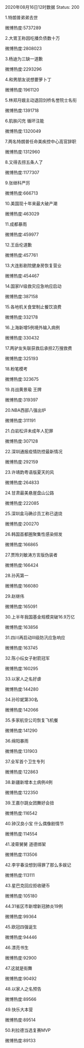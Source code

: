 2020年08月16日12时数据
Status: 200

1.特朗普弟弟去世

微博热度:5737289

2.大胃王称因吃播负债数十万

微博热度:2808023

3.杨迪为三缺一道歉

微博热度:2293296

4.和男朋友说想要萝卜丁

微博热度:1961120

5.林郑月娥主动退回剑桥名誉院士名衔

微博热度:1391718

6.肌肤闪充 循环注能

微博热度:1320049

7.两名特朗普任命美疾控中心高官辞职

微博热度:1312960

8.又得去捞五条人了

微博热度:1177307

9.张继科严厉

微博热度:666713

10.美国现十年来最大破产潮

微博热度:463029

11.成都暴雨

微博热度:459977

12.王岳伦道歉

微博热度:457761

13.大连影剧院健身房恢复营业

微博热度:454467

14.国家Ⅳ级救灾应急响应启动

微博热度:387158

15.各地机关食堂制止餐饮浪费

微博热度:332178

16.上海新增5例境外输入病例

微博热度:330432

17.两驴友失联获救后承担2万搜救费

微博热度:325193

18.粉笔模考

微博热度:323675

19.肖战黄景瑜 王牌

微博热度:319397

20.NBA西部八强出炉

微博热度:311191

21.白岩松评未成年人犯罪

微博热度:307128

22.深圳通报疫情防控最新情况

微博热度:292159

23.许靖韵粤语版夏天的风

微博热度:264833

24.甘肃最美悬崖盘山公路

微博热度:222085

25.深圳盒马确诊员工称已退烧

微博热度:200270

26.韩国首都圈聚集性感染频发

微博热度:166865

27.贾玲刘敏涛方言版伪装者

微博热度:166424

28.孙芮第一

微博热度:166080

29.赵继伟

微博热度:165091

30.上半年我国基金规模突破16.9万亿

微博热度:163856

31.四川再启动III级防汛应急响应

微博热度:163745

32.陈小纭女子射箭冠军

微博热度:160295

33.以家人之名好虐

微博热度:144280

34.孙珍妮第30名

微博热度:142066

35.多家航空公司恢复飞机餐

微博热度:141290

36.绵阳暴雨

微博热度:131903

37.全军首个卫生专列

微博热度:122863

38.新疆新增本土病例4例

微博热度:122350

39.王嘉尔跳女团舞好会扭

微博热度:116542

40.钟汉良小宝 什么偶像剧情节

微博热度:114554

41.凌霄舅舅 道德绑架

微博热度:113506

42.李宇春没想到得罪了那么多娱记

微博热度:113111

43.星巴克回应拒收硬币

微博热度:105180

44.31省区市新增新冠肺炎19例

微博热度:99364

45.欧冠四强诞生

微博热度:94446

46.漂亮书生

微博热度:92900

47.这就是街舞

微博热度:90492

48.以家人之名预告

微博热度:89566

49.快乐大本营

微博热度:89514

50.利拉德当选复赛MVP

微博热度:89133

